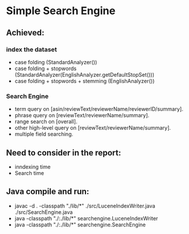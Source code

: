 # Simple Search Engine

## Achieved:

### index the dataset
* case folding (StandardAnalyzer())
* case folding + stopwords (StandardAnalyzer(EnglishAnalyzer.getDefaultStopSet()))
* case folding + stopwords + stemming (EnglishAnalyzer())

### Search Engine
* term query on [asin/reviewText/reviewerName/reviewerID/summary].
* phrase query on [reviewText/reviewerName/summary].
* range search on [overall].
* other high-level query on [reviewText/reviewerName/summary].
* multiple field searching.

## Need to consider in the report:

* inndexing time
* Search time

## Java compile and run:

* javac -d . -classpath "./lib/*" ./src/LuceneIndexWriter.java ./src/SearchEngine.java
* java -classpath "./:./lib/*" searchengine.LuceneIndexWriter
* java -classpath "./:./lib/*" searchengine.SearchEngine
